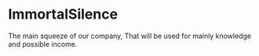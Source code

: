 # ImmortalSilence
The main squeeze of our company, That will be used for mainly knowledge and possible income.
